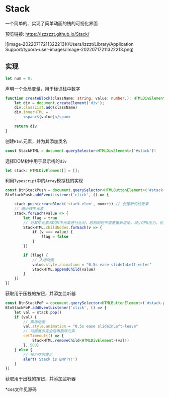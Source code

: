 # Stack
一个简单的、实现了简单动画的栈的可视化界面

预览链接: https://lzzzzzt.github.io/Stack/

![image-20220717211322213](/Users/lzzzt/Library/Application Support/typora-user-images/image-20220717211322213.png)

## 实现

```typescript
let num = 0;
```

声明一个全局变量，用于标识栈中数字

```typescript
function createBlock(className: string, value: number,): HTMLDivElement {
    let div = document.createElement('div');
    div.classList.add(className)
    div.innerHTML = `
        <span>${value}</span>
    `
    return div;
}
```

创建`Html`元素，并为其添加类名

```typescript
const StackHTML = document.querySelector<HTMLDivElement>('#stack')!
```

选择DOM树中用于显示栈的`div`

```typescript
let stack: HTMLDivElement[] = [];
```

利用`Typescript`中的`Array`模拟栈的实现

```typescript
const BtnStackPush = document.querySelector<HTMLButtonElement>('#stack-push')!
BtnStackPush.addEventListener('click', () => {

    stack.push(createBlock('stack-elem', num++)) // 创建新的栈元素
    // 遍历栈中元素
    stack.forEach(value => {
        let flag = true
		// 对其中元素和DOM中元素进行比对，若相同则不需要重新渲染，减小GPU压力，优化性能
        StackHTML.childNodes.forEach(v => {
            if (v === value) {
                flag = false
            }
        })

        if (flag) {
            // 入场动画
            value.style.animation = "0.5s ease slideInLeft-enter"
            StackHTML.appendChild(value)
        }
    })
})
```

获取用于压栈的按钮，并添加监听器

```typescript
const BtnStackPoP = document.querySelector<HTMLButtonElement>('#stack-pop')!
BtnStackPoP.addEventListener('click', () => {
    let val = stack.pop()
    if (val) {
        // 离场动画
        val.style.animation = "0.5s ease slideInLeft-leave"
        // 动画展示完全后再删除元素
        setTimeout(() => {
            StackHTML.removeChild<HTMLDivElement>(val!)
        }, 500)
    } else {
        // 栈为空则提示
        alert('Stack is EMPTY!')
    }
})
```

获取用于出栈的按钮，并添加监听器

*css文件见源码

